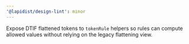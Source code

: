 ```yaml
---
'@lapidist/design-lint': minor
---
```


Expose DTIF flattened tokens to `tokenRule` helpers so rules can compute allowed values without relying on the legacy flattening view.
